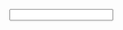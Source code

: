 <input id='main'>

<script>
    var fs = {
        '1.0.0': [
            ['XAW100006','XAW100128'],
            ['XAW700015','XAW700030'],
            ['XAJ100022','XAJ100042'],
            ['XAJ400020','XAJ400081'],
            ['XAJ700012','XAJ700065'],
        ],
        '2.1.0': [
            ['XAW100139','XAW100140'],
            ['XAW700049','XAW700050'],
            ['?','XAJ400126'],
            ['XAJ700078','XAJ700085']
        ],
        '2.2.0':[
            ['XAW100158','XAW100173'],
            ['XAJ400107','XAJ400174'],
            ['XAJ700091','XAJ700093'],
        ],
        '2.3.0':[
            ['XAW100179','XAW100210'],
            ['XAW400012','XAW400016'],
            ['?','XAW700050'],
            ['?','XAJ100086'],
            ['XAJ400105','XAJ400154'],
            ['XAJ700098','XAJ700132'],
        ],
        '3.0.0':[
            ['XAW100182','XAW100228'],
            ['XAW400017','XAW400033'],
            ['XAW700059','XAW700079'],
            ['XAJ100117','XAJ100129'],
            ['XAJ400169','XAJ400187'],
            ['XAJ700135','XAJ700138'],
        ],
        '3.0.1':[
            ['XAW100238','XAW100282'],
            ['?','XAW400028'],
            ['?','XAJ100122'],
            ['XAJ400210','XAJ400241'],
            ['XAJ700150','XAJ700163'],
        ],
        '3.0.2':[
            ['XAW100350','XAW100409'],
        ],
    }
    var input = document.getElementById('main');

    input.addEventListener('input', function () {
        var s = input.value;
        var sLen = input.value.length;
        var res = [];
        for (let firm of Object.keys(fs)) {
            serials = fs[firm];
            for (let serial of serials) {
                min,max = serial;
                if (min <= s <= max) {
                    res.push(serial);
                }
            }
        }
        console.log(res);

    });



</script>